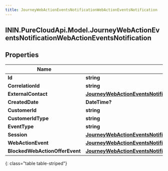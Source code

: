 ```yaml
---
title: JourneyWebActionEventsNotificationWebActionEventsNotification
---
```

## ININ.PureCloudApi.Model.JourneyWebActionEventsNotificationWebActionEventsNotification

## Properties

|Name | Type | Description | Notes|
|------------ | ------------- | ------------- | -------------|
| **Id** | **string** |  | [optional] |
| **CorrelationId** | **string** |  | [optional] |
| **ExternalContact** | [**JourneyWebActionEventsNotificationExternalContact**](JourneyWebActionEventsNotificationExternalContact.html) |  | [optional] |
| **CreatedDate** | **DateTime?** |  | [optional] |
| **CustomerId** | **string** |  | [optional] |
| **CustomerIdType** | **string** |  | [optional] |
| **EventType** | **string** |  | [optional] |
| **Session** | [**JourneyWebActionEventsNotificationSession**](JourneyWebActionEventsNotificationSession.html) |  | [optional] |
| **WebActionEvent** | [**JourneyWebActionEventsNotificationWebActionMessage**](JourneyWebActionEventsNotificationWebActionMessage.html) |  | [optional] |
| **BlockedWebActionOfferEvent** | [**JourneyWebActionEventsNotificationBlockedWebActionOfferMessage**](JourneyWebActionEventsNotificationBlockedWebActionOfferMessage.html) |  | [optional] |
{: class="table table-striped"}


